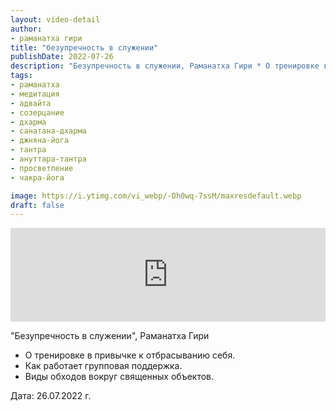```yaml
---
layout: video-detail
author:
- раманатха гири
title: "безупречность в служении"
publishDate: 2022-07-26
description: "Безупречность в служении, Раманатха Гири * О тренировке в привычке к отбрасыванию себя. * Как работает групповая поддержка. * Виды обходов вокруг священных объектов.   Дата  26.07.2022 г."
tags: 
- раманатха
- медитация
- адвайта
- созерцание
- дхарма
- санатана-дхарма
- джняна-йога
- тантра
- ануттара-тантра
- просветление
- чакра-йога

image: https://i.ytimg.com/vi_webp/-Dh0wq-7ssM/maxresdefault.webp
draft: false
---
```


<iframe width="100%" src="https://www.youtube.com/embed/-Dh0wq-7ssM" frameborder="0" allowfullscreen=""></iframe> 

 "Безупречность в служении", Раманатха Гири

* О тренировке в привычке к отбрасыванию себя.
* Как работает групповая поддержка.
* Виды обходов вокруг священных объектов.

  
 Дата: 26.07.2022 г.

  

 